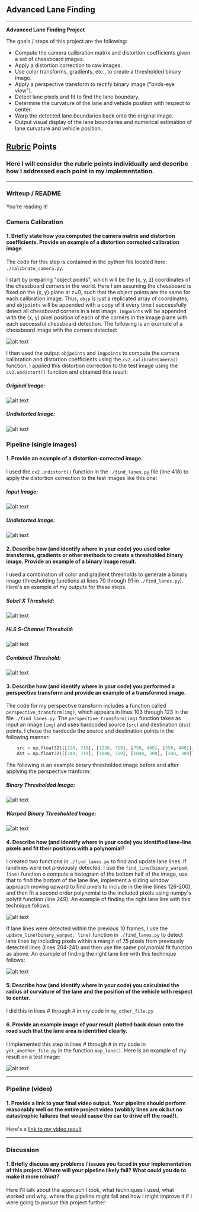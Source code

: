 ## Advanced Lane Finding

---

**Advanced Lane Finding Project**

The goals / steps of this project are the following:

* Compute the camera calibration matrix and distortion coefficients given a set of chessboard images.
* Apply a distortion correction to raw images.
* Use color transforms, gradients, etc., to create a thresholded binary image.
* Apply a perspective transform to rectify binary image ("birds-eye view").
* Detect lane pixels and fit to find the lane boundary.
* Determine the curvature of the lane and vehicle position with respect to center.
* Warp the detected lane boundaries back onto the original image.
* Output visual display of the lane boundaries and numerical estimation of lane curvature and vehicle position.

[//]: # (Image References)

[image1]: ./writeup_images/chessboard_corners.jpg "chessboard_corners"
[image2]: ./writeup_images/chessboard_input.jpg "chessboard_input"
[image3]: ./writeup_images/chessboard_undistorted.jpg "chessboard_undistorted"
[image4]: ./writeup_images/input.jpg "input"
[image5]: ./writeup_images/undistorted.jpg "undistorted"
[image6]: ./writeup_images/sobel_x.jpg "sobel_x"
[image7]: ./writeup_images/hls_s_binary.jpg.jpg "hls_s_binary.jpg"
[image8]: ./writeup_images/combined_binary.jpg "combined_binary"
[image9]: ./writeup_images/binary_warped.jpg "binary_warped"
[image10]: ./writeup_images/sliding_window.jpg "sliding_window"
[image11]: ./writeup_images/margin.jpg "margin"
[image12]: ./writeup_images/mse1.jpg "mse1"
[image13]: ./writeup_images/result.jpg "result"
[video1]: ./output_images/output_video.mp4 "Video"

## [Rubric](https://review.udacity.com/#!/rubrics/571/view) Points

### Here I will consider the rubric points individually and describe how I addressed each point in my implementation.  

---

### Writeup / README

You're reading it!

### Camera Calibration

#### 1. Briefly state how you computed the camera matrix and distortion coefficients. Provide an example of a distortion corrected calibration image.

The code for this step is contained in the python file located here: `./calibrate_camera.py`.  

I start by preparing "object points", which will be the (x, y, z) coordinates of the chessboard corners in the world. Here I am assuming the chessboard is fixed on the (x, y) plane at z=0, such that the object points are the same for each calibration image.  Thus, `objp` is just a replicated array of coordinates, and `objpoints` will be appended with a copy of it every time I successfully detect all chessboard corners in a test image.  `imgpoints` will be appended with the (x, y) pixel position of each of the corners in the image plane with each successful chessboard detection.  The following is an example of a chessboard image with the corners detected:

![alt text][image1]

I then used the output `objpoints` and `imgpoints` to compute the camera calibration and distortion coefficients using the `cv2.calibrateCamera()` function.  I applied this distortion correction to the test image using the `cv2.undistort()` function and obtained this result: 

##### Original Image:
![alt text][image2]

##### Undistorted Image:
![alt text][image3]

### Pipeline (single images)

#### 1. Provide an example of a distortion-corrected image.

I used the `cv2.undistort()` function in the `./find_lanes.py` file (line 418) to apply the distortion correction to the test images like this one:

##### Input Image:
![alt text][image4]

##### Undistorted Image:
![alt text][image5]

#### 2. Describe how (and identify where in your code) you used color transforms, gradients or other methods to create a thresholded binary image.  Provide an example of a binary image result.

I used a combination of color and gradient thresholds to generate a binary image (thresholding functions at lines 70 through 91 in `./find_lanes.py`).  Here's an example of my outputs for these steps.

##### Sobel X Threshold:
![alt text][image6]

##### HLS S-Channel Threshold:
![alt text][image7]

##### Combined Threshold:
![alt text][image8]

#### 3. Describe how (and identify where in your code) you performed a perspective transform and provide an example of a transformed image.

The code for my perspective transform includes a function called `perspective_transform(img)`, which appears in lines 103 through 123 in the file `./find_lanes.py`.  The `perspective_transform(img)` function takes as input an image (`img`) and uses hardcoded source (`src`) and destination (`dst`) points.  I chose the hardcode the source and destination points in the following manner:

```python
    src = np.float32([[220, 719], [1220, 719], [750, 480], [550, 480]])
    dst = np.float32([[240, 719], [1040, 719], [1040, 300], [240, 300]])
```

The following is an example binary thresholded image before and after applying the perspective tranform:

##### Binary Thresholded Image:
![alt text][image8]

##### Warped Binary Thresholded Image:
![alt text][image9]

#### 4. Describe how (and identify where in your code) you identified lane-line pixels and fit their positions with a polynomial?

I created two functions in `./find_lanes.py` to find and update lane lines.  If lanelines were not previously detected, I use the `find_line(binary_warped, line)` function o compute a histogram of the bottom half of the image, use that to find the bottom of the lane line, implement a sliding window approach moving upward to find pixels to include in the line (lines 126-200), and then fit a second order polynomial to the included pixels using numpy's polyfit function (line 249). An example of finding the right lane line with this technique follows:

![alt text][image10]

If lane lines were detected within the previous 10 frames, I use the `update_line(binary_warped, line)` function in `./find_lanes.py` to detect lane lines by including pixels within a margin of 75 pixels from previously detected lines (lines 204-241) and then use the same polynomial fit function as above.  An example of finding the right lane line with this technique follows:

![alt text][image11]

#### 5. Describe how (and identify where in your code) you calculated the radius of curvature of the lane and the position of the vehicle with respect to center.

I did this in lines # through # in my code in `my_other_file.py`

#### 6. Provide an example image of your result plotted back down onto the road such that the lane area is identified clearly.

I implemented this step in lines # through # in my code in `yet_another_file.py` in the function `map_lane()`.  Here is an example of my result on a test image:

![alt text][image6]

---

### Pipeline (video)

#### 1. Provide a link to your final video output.  Your pipeline should perform reasonably well on the entire project video (wobbly lines are ok but no catastrophic failures that would cause the car to drive off the road!).

Here's a [link to my video result](./project_video.mp4)

---

### Discussion

#### 1. Briefly discuss any problems / issues you faced in your implementation of this project.  Where will your pipeline likely fail?  What could you do to make it more robust?

Here I'll talk about the approach I took, what techniques I used, what worked and why, where the pipeline might fail and how I might improve it if I were going to pursue this project further.  
